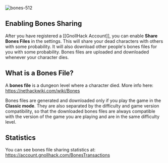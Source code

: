 ![bones-512](https://github.com/user-attachments/assets/872f6103-e9a4-4e93-8656-ca04263100fd)


## Enabling Bones Sharing


After you have registered a [[GnollHack Account]], you can enable **Share Bones Files** in the settings. This will share your dead characters with others with some probability. It will also download other people's bones files for you with some probability. Bones files are uploaded and downloaded whenever your character dies.


## What is a Bones File?
A **bones file** is a dungeon level where a character died. More info here: https://nethackwiki.com/wiki/Bones

Bones files are generated and downloaded only if you play the game in the **Classic mode**. They are also separated by the difficulty and game version compatibility, so that the downloaded bones files are always compatible with the version of the game you are playing and are in the same difficulty level.


## Statistics


You can see bones file sharing statistics at: https://account.gnollhack.com/BonesTransactions